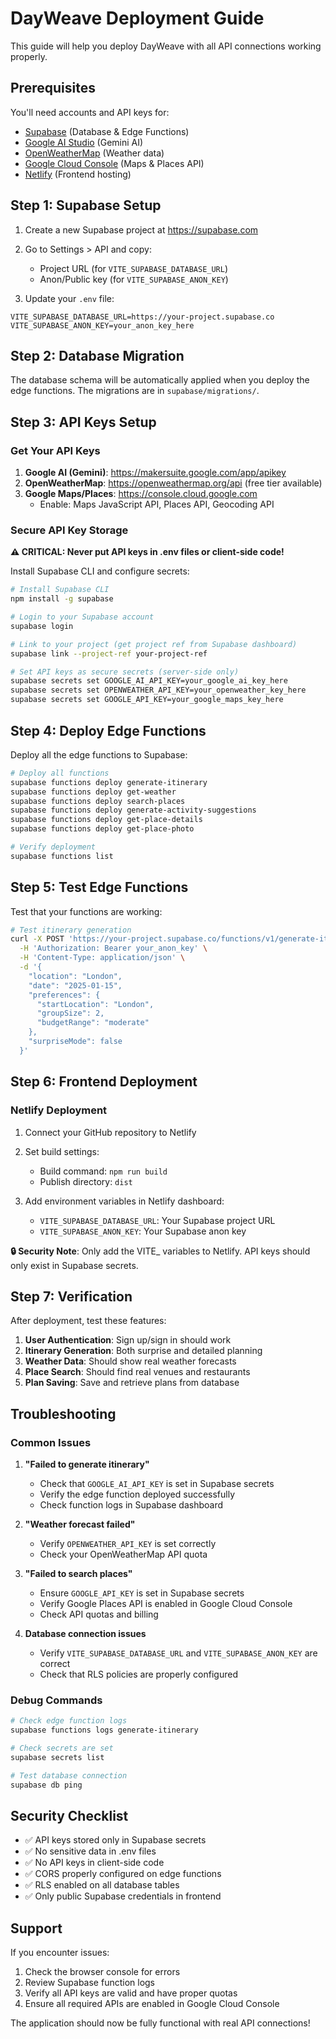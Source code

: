 # DayWeave Deployment Guide

This guide will help you deploy DayWeave with all API connections working properly.

## Prerequisites

You'll need accounts and API keys for:
- [Supabase](https://supabase.com) (Database & Edge Functions)
- [Google AI Studio](https://makersuite.google.com/app/apikey) (Gemini AI)
- [OpenWeatherMap](https://openweathermap.org/api) (Weather data)
- [Google Cloud Console](https://console.cloud.google.com) (Maps & Places API)
- [Netlify](https://netlify.com) (Frontend hosting)

## Step 1: Supabase Setup

1. Create a new Supabase project at https://supabase.com
2. Go to Settings > API and copy:
   - Project URL (for `VITE_SUPABASE_DATABASE_URL`)
   - Anon/Public key (for `VITE_SUPABASE_ANON_KEY`)

3. Update your `.env` file:
```env
VITE_SUPABASE_DATABASE_URL=https://your-project.supabase.co
VITE_SUPABASE_ANON_KEY=your_anon_key_here
```

## Step 2: Database Migration

The database schema will be automatically applied when you deploy the edge functions. The migrations are in `supabase/migrations/`.

## Step 3: API Keys Setup

### Get Your API Keys

1. **Google AI (Gemini)**: https://makersuite.google.com/app/apikey
2. **OpenWeatherMap**: https://openweathermap.org/api (free tier available)
3. **Google Maps/Places**: https://console.cloud.google.com
   - Enable: Maps JavaScript API, Places API, Geocoding API

### Secure API Key Storage

**⚠️ CRITICAL: Never put API keys in .env files or client-side code!**

Install Supabase CLI and configure secrets:

```bash
# Install Supabase CLI
npm install -g supabase

# Login to your Supabase account
supabase login

# Link to your project (get project ref from Supabase dashboard)
supabase link --project-ref your-project-ref

# Set API keys as secure secrets (server-side only)
supabase secrets set GOOGLE_AI_API_KEY=your_google_ai_key_here
supabase secrets set OPENWEATHER_API_KEY=your_openweather_key_here
supabase secrets set GOOGLE_API_KEY=your_google_maps_key_here
```

## Step 4: Deploy Edge Functions

Deploy all the edge functions to Supabase:

```bash
# Deploy all functions
supabase functions deploy generate-itinerary
supabase functions deploy get-weather
supabase functions deploy search-places
supabase functions deploy generate-activity-suggestions
supabase functions deploy get-place-details
supabase functions deploy get-place-photo

# Verify deployment
supabase functions list
```

## Step 5: Test Edge Functions

Test that your functions are working:

```bash
# Test itinerary generation
curl -X POST 'https://your-project.supabase.co/functions/v1/generate-itinerary' \
  -H 'Authorization: Bearer your_anon_key' \
  -H 'Content-Type: application/json' \
  -d '{
    "location": "London",
    "date": "2025-01-15",
    "preferences": {
      "startLocation": "London",
      "groupSize": 2,
      "budgetRange": "moderate"
    },
    "surpriseMode": false
  }'
```

## Step 6: Frontend Deployment

### Netlify Deployment

1. Connect your GitHub repository to Netlify
2. Set build settings:
   - Build command: `npm run build`
   - Publish directory: `dist`

3. Add environment variables in Netlify dashboard:
   - `VITE_SUPABASE_DATABASE_URL`: Your Supabase project URL
   - `VITE_SUPABASE_ANON_KEY`: Your Supabase anon key

**🔒 Security Note**: Only add the VITE_ variables to Netlify. API keys should only exist in Supabase secrets.

## Step 7: Verification

After deployment, test these features:

1. **User Authentication**: Sign up/sign in should work
2. **Itinerary Generation**: Both surprise and detailed planning
3. **Weather Data**: Should show real weather forecasts
4. **Place Search**: Should find real venues and restaurants
5. **Plan Saving**: Save and retrieve plans from database

## Troubleshooting

### Common Issues

1. **"Failed to generate itinerary"**
   - Check that `GOOGLE_AI_API_KEY` is set in Supabase secrets
   - Verify the edge function deployed successfully
   - Check function logs in Supabase dashboard

2. **"Weather forecast failed"**
   - Verify `OPENWEATHER_API_KEY` is set correctly
   - Check your OpenWeatherMap API quota

3. **"Failed to search places"**
   - Ensure `GOOGLE_API_KEY` is set in Supabase secrets
   - Verify Google Places API is enabled in Google Cloud Console
   - Check API quotas and billing

4. **Database connection issues**
   - Verify `VITE_SUPABASE_DATABASE_URL` and `VITE_SUPABASE_ANON_KEY` are correct
   - Check that RLS policies are properly configured

### Debug Commands

```bash
# Check edge function logs
supabase functions logs generate-itinerary

# Check secrets are set
supabase secrets list

# Test database connection
supabase db ping
```

## Security Checklist

- ✅ API keys stored only in Supabase secrets
- ✅ No sensitive data in .env files
- ✅ No API keys in client-side code
- ✅ CORS properly configured on edge functions
- ✅ RLS enabled on all database tables
- ✅ Only public Supabase credentials in frontend

## Support

If you encounter issues:

1. Check the browser console for errors
2. Review Supabase function logs
3. Verify all API keys are valid and have proper quotas
4. Ensure all required APIs are enabled in Google Cloud Console

The application should now be fully functional with real API connections!